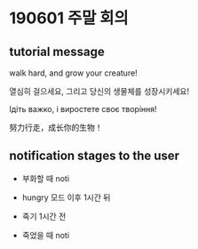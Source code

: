 # 190601 주말 회의

## tutorial message

walk hard, and grow your creature!

열심히 걸으세요, 그리고 당신의 생물체를 성장시키세요!

Ідіть важко, і виростете своє творіння!

努力行走，成长你的生物！



## notification stages to the user

- 부화할 때 noti

- hungry 모드 이후 1시간 뒤

- 죽기 1시간 전

- 죽었을 때 noti


